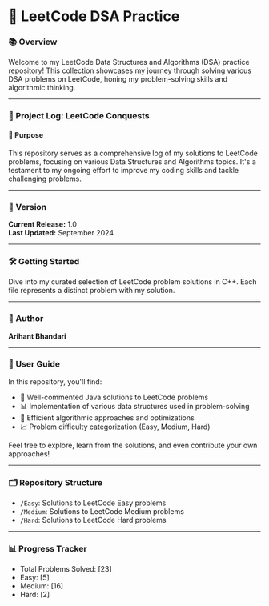 # 🚀 LeetCode DSA Practice

### 📚 Overview
Welcome to my LeetCode Data Structures and Algorithms (DSA) practice repository! This collection showcases my journey through solving various DSA problems on LeetCode, honing my problem-solving skills and algorithmic thinking.

---

### 📝 Project Log: LeetCode Conquests

#### 🎯 Purpose
This repository serves as a comprehensive log of my solutions to LeetCode problems, focusing on various Data Structures and Algorithms topics. It's a testament to my ongoing effort to improve my coding skills and tackle challenging problems.

---

### 📅 Version
**Current Release:** 1.0  
**Last Updated:** September 2024

---

### 🛠️ Getting Started
Dive into my curated selection of LeetCode problem solutions in C++. Each file represents a distinct problem with my solution.

---

### 👤 Author
**Arihant Bhandari**

---

### 📖 User Guide
In this repository, you'll find:
- 🤖 Well-commented Java solutions to LeetCode problems
- 📊 Implementation of various data structures used in problem-solving
- 🧠 Efficient algorithmic approaches and optimizations
- 📈 Problem difficulty categorization (Easy, Medium, Hard)

Feel free to explore, learn from the solutions, and even contribute your own approaches!

---

### 🗂️ Repository Structure
- `/Easy`: Solutions to LeetCode Easy problems
- `/Medium`: Solutions to LeetCode Medium problems
- `/Hard`: Solutions to LeetCode Hard problems

---

### 📊 Progress Tracker
- Total Problems Solved: [23]
- Easy: [5]
- Medium: [16]
- Hard: [2]